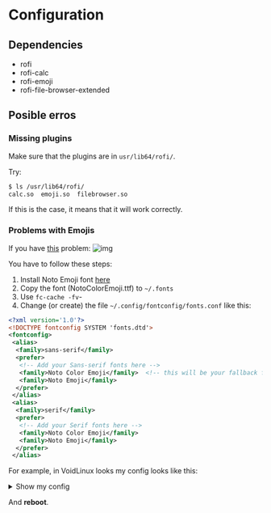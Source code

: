 # Configuration

## Dependencies

* rofi
* rofi-calc
* rofi-emoji
* rofi-file-browser-extended

## Posible erros

### Missing plugins

Make sure that the plugins are in `usr/lib64/rofi/`.

Try:

```sh
$ ls /usr/lib64/rofi/
calc.so  emoji.so  filebrowser.so
```

If this is the case, it means that it will work correctly.

### Problems with Emojis

If you have [this](https://github.com/Mange/rofi-emoji/issues/52) problem: 
![img](https://camo.githubusercontent.com/927f78aa6a1eaf0fab929d1d4e9a57432792b2fcce32b837402a2c4991cfc20d/68747470733a2f2f692e696d6775722e636f6d2f356c394555434e2e6a706567)

You have to follow these steps:

1. Install Noto Emoji font [here](https://github.com/googlefonts/noto-emoji)
2. Copy the font (NotoColorEmoji.ttf) to `~/.fonts`
3. Use `fc-cache -fv`-
4. Change (or create) the file `~/.config/fontconfig/fonts.conf` like this:


```xml
<?xml version='1.0'?>
<!DOCTYPE fontconfig SYSTEM 'fonts.dtd'>
<fontconfig>
 <alias>
  <family>sans-serif</family>
  <prefer>
   <!-- Add your Sans-serif fonts here -->
   <family>Noto Color Emoji</family>  <!-- this will be your fallback font -->
   <family>Noto Emoji</family> 
  </prefer>
 </alias>
 <alias>
  <family>serif</family>
  <prefer>
   <!-- Add your Serif fonts here -->
   <family>Noto Color Emoji</family>
   <family>Noto Emoji</family> 
  </prefer>
 </alias>
```

For example, in VoidLinux looks my config looks like this:

<details>
  <summary>
    Show my config
  </summary>
    
    
```xml
<?xml version='1.0'?>
<!DOCTYPE fontconfig SYSTEM 'fonts.dtd'>
<fontconfig>
  <!-- Set preferred serif, sans serif, and monospace fonts. -->
  <alias>
    <family>serif</family>
    <prefer>
      <family>Tinos</family>
      <family>Noto Color Emoji</family>     <!-- Here -->
       <family>Noto Emoji</family>          <!-- Here -->
    </prefer>
  </alias>
  <alias>
    <family>sans-serif</family>
    <prefer>
      <family>Arimo</family>
      <family>Noto Color Emoji</family>     <!-- Here -->
      <family>Noto Emoji</family>           <!-- Here -->
    </prefer>
  </alias>
  <alias>
    <family>sans</family>
    <prefer><family>Arimo</family></prefer>
  </alias>
  <!-- Aliases for commonly used MS fonts. -->
  <match>
    <test name="family"><string>Arial</string></test>
    <edit name="family" mode="assign" binding="strong">
      <string>Arimo</string>
    </edit>
  </match>
  <match>
    <test name="family"><string>Helvetica</string></test>
    <edit name="family" mode="assign" binding="strong">
      <string>Arimo</string>
    </edit>
  </match>
  <match>
    <test name="family"><string>Verdana</string></test>
    <edit name="family" mode="assign" binding="strong">
      <string>Arimo</string>
    </edit>
  </match>
  <match>
    <test name="family"><string>Tahoma</string></test>
    <edit name="family" mode="assign" binding="strong">
      <string>Arimo</string>
    </edit>
  </match>
  <match>
    <!-- Insert joke here -->
    <test name="family"><string>Comic Sans MS</string></test>
    <edit name="family" mode="assign" binding="strong">
      <string>Arimo</string>
    </edit>
  </match>
  <match>
    <test name="family"><string>Times New Roman</string></test>
    <edit name="family" mode="assign" binding="strong">
      <string>Tinos</string>
    </edit>
  </match>
  <match>
    <test name="family"><string>Times</string></test>
    <edit name="family" mode="assign" binding="strong">
      <string>Tinos</string>
    </edit>
  </match>
  <match>
    <test name="family"><string>Courier New</string></test>
    <edit name="family" mode="assign" binding="strong">
      <string>Cousine</string>
    </edit>
  </match>
</fontconfig>
```
  
</details>

And **reboot**.
